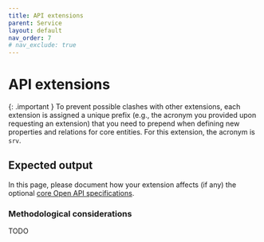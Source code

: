 ```yaml
---
title: API extensions
parent: Service
layout: default
nav_order: 7
# nav_exclude: true
---
```


# API extensions

{: .important }
To prevent possible clashes with other extensions, each extension is assigned a unique prefix (e.g., the acronym you provided upon requesting an extension) that you need to prepend when defining new properties and relations for core entities. For this extension, the acronym is `srv`.


## Expected output
In this page, please document how your extension affects (if any) the optional [core Open API specifications](../api).


### Methodological considerations
TODO